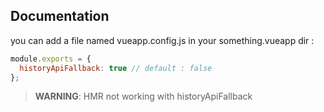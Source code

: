 ## Documentation

you can add a file named vueapp.config.js
in your something.vueapp dir :

```js
module.exports = {
  historyApiFallback: true // default : false
};
```

> **WARNING**: HMR not working with historyApiFallback
